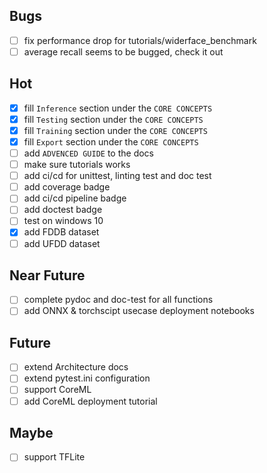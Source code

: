 ## Bugs
- [ ] fix performance drop for tutorials/widerface_benchmark
- [ ] average recall seems to be bugged, check it out

## Hot
- [x] fill `Inference` section under the `CORE CONCEPTS`
- [x] fill `Testing` section under the `CORE CONCEPTS`
- [x] fill `Training` section under the `CORE CONCEPTS`
- [x] fill `Export` section under the `CORE CONCEPTS`
- [ ] add `ADVENCED GUIDE` to the docs
- [ ] make sure tutorials works
- [ ] add ci/cd for unittest, linting test and doc test
- [ ] add coverage badge
- [ ] add ci/cd pipeline badge
- [ ] add doctest badge
- [ ] test on windows 10
- [x] add FDDB dataset
- [ ] add UFDD dataset

## Near Future
- [ ] complete pydoc and doc-test for all functions
- [ ] add ONNX & torchscipt usecase deployment notebooks

## Future
- [ ] extend Architecture docs
- [ ] extend pytest.ini configuration
- [ ] support CoreML
- [ ] add CoreML deployment tutorial

## Maybe
- [ ] support TFLite
